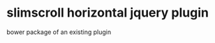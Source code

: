 slimscroll horizontal jquery plugin
===================================

bower package of an existing plugin

